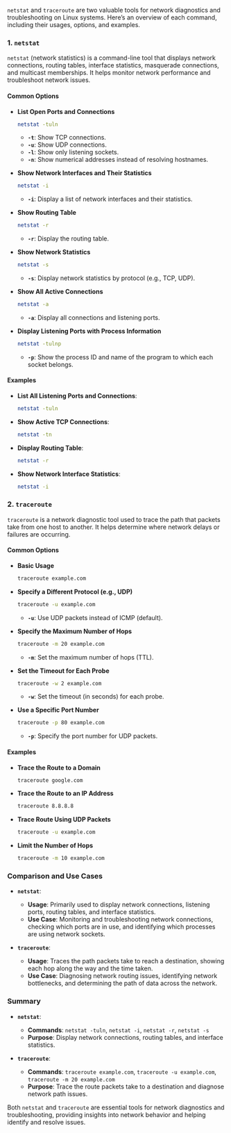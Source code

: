 `netstat` and `traceroute` are two valuable tools for network diagnostics and troubleshooting on Linux systems. Here’s an overview of each command, including their usages, options, and examples.

### **1. `netstat`**

`netstat` (network statistics) is a command-line tool that displays network connections, routing tables, interface statistics, masquerade connections, and multicast memberships. It helps monitor network performance and troubleshoot network issues.

#### **Common Options**

- **List Open Ports and Connections**
  ```sh
  netstat -tuln
  ```
  - **`-t`**: Show TCP connections.
  - **`-u`**: Show UDP connections.
  - **`-l`**: Show only listening sockets.
  - **`-n`**: Show numerical addresses instead of resolving hostnames.

- **Show Network Interfaces and Their Statistics**
  ```sh
  netstat -i
  ```
  - **`-i`**: Display a list of network interfaces and their statistics.

- **Show Routing Table**
  ```sh
  netstat -r
  ```
  - **`-r`**: Display the routing table.

- **Show Network Statistics**
  ```sh
  netstat -s
  ```
  - **`-s`**: Display network statistics by protocol (e.g., TCP, UDP).

- **Show All Active Connections**
  ```sh
  netstat -a
  ```
  - **`-a`**: Display all connections and listening ports.

- **Display Listening Ports with Process Information**
  ```sh
  netstat -tulnp
  ```
  - **`-p`**: Show the process ID and name of the program to which each socket belongs.

#### **Examples**

- **List All Listening Ports and Connections**:
  ```sh
  netstat -tuln
  ```

- **Show Active TCP Connections**:
  ```sh
  netstat -tn
  ```

- **Display Routing Table**:
  ```sh
  netstat -r
  ```

- **Show Network Interface Statistics**:
  ```sh
  netstat -i
  ```

### **2. `traceroute`**

`traceroute` is a network diagnostic tool used to trace the path that packets take from one host to another. It helps determine where network delays or failures are occurring.

#### **Common Options**

- **Basic Usage**
  ```sh
  traceroute example.com
  ```

- **Specify a Different Protocol (e.g., UDP)**
  ```sh
  traceroute -u example.com
  ```
  - **`-u`**: Use UDP packets instead of ICMP (default).

- **Specify the Maximum Number of Hops**
  ```sh
  traceroute -m 20 example.com
  ```
  - **`-m`**: Set the maximum number of hops (TTL).

- **Set the Timeout for Each Probe**
  ```sh
  traceroute -w 2 example.com
  ```
  - **`-w`**: Set the timeout (in seconds) for each probe.

- **Use a Specific Port Number**
  ```sh
  traceroute -p 80 example.com
  ```
  - **`-p`**: Specify the port number for UDP packets.

#### **Examples**

- **Trace the Route to a Domain**
  ```sh
  traceroute google.com
  ```

- **Trace the Route to an IP Address**
  ```sh
  traceroute 8.8.8.8
  ```

- **Trace Route Using UDP Packets**
  ```sh
  traceroute -u example.com
  ```

- **Limit the Number of Hops**
  ```sh
  traceroute -m 10 example.com
  ```

### **Comparison and Use Cases**

- **`netstat`**:
  - **Usage**: Primarily used to display network connections, listening ports, routing tables, and interface statistics.
  - **Use Case**: Monitoring and troubleshooting network connections, checking which ports are in use, and identifying which processes are using network sockets.

- **`traceroute`**:
  - **Usage**: Traces the path packets take to reach a destination, showing each hop along the way and the time taken.
  - **Use Case**: Diagnosing network routing issues, identifying network bottlenecks, and determining the path of data across the network.

### **Summary**

- **`netstat`**:
  - **Commands**: `netstat -tuln`, `netstat -i`, `netstat -r`, `netstat -s`
  - **Purpose**: Display network connections, routing tables, and interface statistics.

- **`traceroute`**:
  - **Commands**: `traceroute example.com`, `traceroute -u example.com`, `traceroute -m 20 example.com`
  - **Purpose**: Trace the route packets take to a destination and diagnose network path issues.

Both `netstat` and `traceroute` are essential tools for network diagnostics and troubleshooting, providing insights into network behavior and helping identify and resolve issues.
